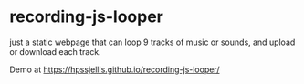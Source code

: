 # recording-js-looper
just a static webpage that can loop 9 tracks of music or sounds, and upload or download each track.


Demo at  https://hpssjellis.github.io/recording-js-looper/


